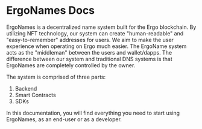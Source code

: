 # ErgoNames Docs

ErgoNames is a decentralized name system built for the Ergo blockchain. By utilizing NFT technology, our system can create "human-readable" and "easy-to-remember" addresses for users. We aim to make the user experience when operating on Ergo much easier. The ErgoName system acts as the "middleman" between the users and wallet/dapps. The difference between our system and traditional DNS systems is that ErgoNames are completely controlled by the owner.

The system is comprised of three parts:

1. Backend
2. Smart Contracts
3. SDKs

In this documentation, you will find everything you need to start using ErgoNames, as an end-user or as a developer.